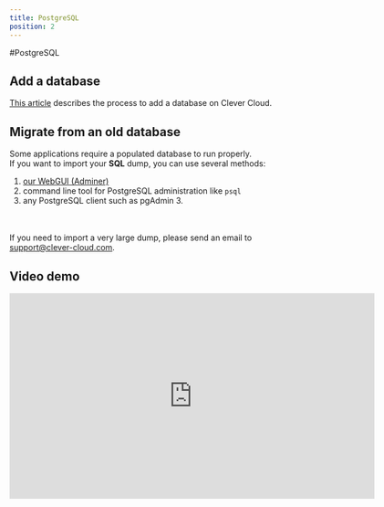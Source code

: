 ```yaml
---
title: PostgreSQL
position: 2
---
```

#PostgreSQL

## Add a database

[This article](/databases-and-services/add-service/) describes the process to add a database on Clever Cloud.


## Migrate from an old database
Some applications require a populated database to run properly.  
If you want to import your **SQL** dump, you can use several methods:

1. <a href="https://dbms-adminer.clever-cloud.com/adminer/">our WebGUI (Adminer)</a>
2. command line tool for PostgreSQL administration like `psql`
3. any PostgreSQL client such as pgAdmin 3.

<br/><br/>If you need to import a very large dump, please send an email to <support@clever-cloud.com>.

## Video demo
<p>
	<iframe style="width:640px" height="360" src="http://www.youtube.com/embed/6rJ8zQqIhUw?rel=0&autohide=1&showinfo=0" frameborder="0" controls="0"  allowfullscreen="allowfullscreen"> </iframe>
</p>
